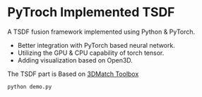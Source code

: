 # PyTroch Implemented TSDF

A TSDF fusion framework implemented using Python & PyTorch.   
- Better integration with PyTorch based neural network.    
- Utilizing the GPU & CPU capability of torch tensor.  
- Adding visualization based on Open3D.  

The TSDF part is Based on [3DMatch Toolbox](https://github.com/andyzeng/3dmatch-toolbox)  


```
python demo.py
```
